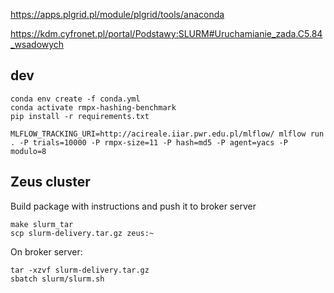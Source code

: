 https://apps.plgrid.pl/module/plgrid/tools/anaconda


https://kdm.cyfronet.pl/portal/Podstawy:SLURM#Uruchamianie_zada.C5.84_wsadowych


## dev

    conda env create -f conda.yml
    conda activate rmpx-hashing-benchmark
    pip install -r requirements.txt

    MLFLOW_TRACKING_URI=http://acireale.iiar.pwr.edu.pl/mlflow/ mlflow run . -P trials=10000 -P rmpx-size=11 -P hash=md5 -P agent=yacs -P modulo=8

## Zeus cluster


Build package with instructions and push it to broker server
    
    make slurm_tar
    scp slurm-delivery.tar.gz zeus:~

On broker server:

    tar -xzvf slurm-delivery.tar.gz
    sbatch slurm/slurm.sh

